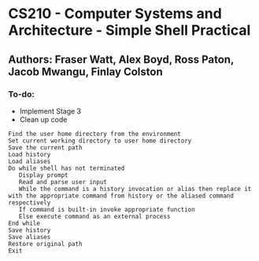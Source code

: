 # CS210 - Computer Systems and Architecture - Simple Shell Practical 
## Authors: Fraser Watt, Alex Boyd, Ross Paton, Jacob Mwangu, Finlay Colston

### To-do:
- Implement Stage 3
- Clean up code


```
Find the user home directory from the environment
Set current working directory to user home directory
Save the current path
Load history
Load aliases
Do while shell has not terminated
   Display prompt
   Read and parse user input
   While the command is a history invocation or alias then replace it with the appropriate command from history or the aliased command respectively  
   If command is built-in invoke appropriate function
   Else execute command as an external process
End while
Save history
Save aliases
Restore original path
Exit
```